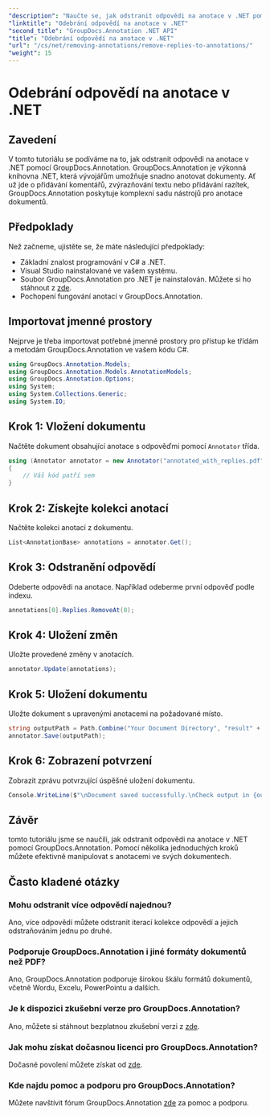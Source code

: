 ```yaml
---
"description": "Naučte se, jak odstranit odpovědi na anotace v .NET pomocí GroupDocs.Annotation. Podrobný návod s příklady kódu."
"linktitle": "Odebrání odpovědí na anotace v .NET"
"second_title": "GroupDocs.Annotation .NET API"
"title": "Odebrání odpovědí na anotace v .NET"
"url": "/cs/net/removing-annotations/remove-replies-to-annotations/"
"weight": 15
---
```


# Odebrání odpovědí na anotace v .NET

## Zavedení
V tomto tutoriálu se podíváme na to, jak odstranit odpovědi na anotace v .NET pomocí GroupDocs.Annotation. GroupDocs.Annotation je výkonná knihovna .NET, která vývojářům umožňuje snadno anotovat dokumenty. Ať už jde o přidávání komentářů, zvýrazňování textu nebo přidávání razítek, GroupDocs.Annotation poskytuje komplexní sadu nástrojů pro anotace dokumentů.
## Předpoklady
Než začneme, ujistěte se, že máte následující předpoklady:
- Základní znalost programování v C# a .NET.
- Visual Studio nainstalované ve vašem systému.
- Soubor GroupDocs.Annotation pro .NET je nainstalován. Můžete si ho stáhnout z [zde](https://releases.groupdocs.com/annotation/net/).
- Pochopení fungování anotací v GroupDocs.Annotation.

## Importovat jmenné prostory
Nejprve je třeba importovat potřebné jmenné prostory pro přístup ke třídám a metodám GroupDocs.Annotation ve vašem kódu C#.
```csharp
using GroupDocs.Annotation.Models;
using GroupDocs.Annotation.Models.AnnotationModels;
using GroupDocs.Annotation.Options;
using System;
using System.Collections.Generic;
using System.IO;
```
## Krok 1: Vložení dokumentu
Načtěte dokument obsahující anotace s odpověďmi pomocí `Annotator` třída.
```csharp
using (Annotator annotator = new Annotator("annotated_with_replies.pdf"))
{
    // Váš kód patří sem
}
```
## Krok 2: Získejte kolekci anotací
Načtěte kolekci anotací z dokumentu.
```csharp
List<AnnotationBase> annotations = annotator.Get();
```
## Krok 3: Odstranění odpovědí
Odeberte odpovědi na anotace. Například odeberme první odpověď podle indexu.
```csharp
annotations[0].Replies.RemoveAt(0);
```
## Krok 4: Uložení změn
Uložte provedené změny v anotacích.
```csharp
annotator.Update(annotations);
```
## Krok 5: Uložení dokumentu
Uložte dokument s upravenými anotacemi na požadované místo.
```csharp
string outputPath = Path.Combine("Your Document Directory", "result" + Path.GetExtension("input.pdf"));
annotator.Save(outputPath);
```
## Krok 6: Zobrazení potvrzení
Zobrazit zprávu potvrzující úspěšné uložení dokumentu.
```csharp
Console.WriteLine($"\nDocument saved successfully.\nCheck output in {outputPath}.");
```

## Závěr
tomto tutoriálu jsme se naučili, jak odstranit odpovědi na anotace v .NET pomocí GroupDocs.Annotation. Pomocí několika jednoduchých kroků můžete efektivně manipulovat s anotacemi ve svých dokumentech.
## Často kladené otázky
### Mohu odstranit více odpovědí najednou?
Ano, více odpovědí můžete odstranit iterací kolekce odpovědí a jejich odstraňováním jednu po druhé.
### Podporuje GroupDocs.Annotation i jiné formáty dokumentů než PDF?
Ano, GroupDocs.Annotation podporuje širokou škálu formátů dokumentů, včetně Wordu, Excelu, PowerPointu a dalších.
### Je k dispozici zkušební verze pro GroupDocs.Annotation?
Ano, můžete si stáhnout bezplatnou zkušební verzi z [zde](https://releases.groupdocs.com/).
### Jak mohu získat dočasnou licenci pro GroupDocs.Annotation?
Dočasné povolení můžete získat od [zde](https://purchase.groupdocs.com/temporary-license/).
### Kde najdu pomoc a podporu pro GroupDocs.Annotation?
Můžete navštívit fórum GroupDocs.Annotation [zde](https://forum.groupdocs.com/c/annotation/10) za pomoc a podporu.